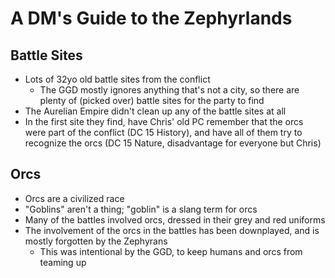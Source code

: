 <style>
  .phb{ background : white;}
  .phb img{ display : none;}
  .phb hr+blockquote{background : white;}
</style>


# A DM's Guide to the Zephyrlands


## Battle Sites

- Lots of 32yo old battle sites from the conflict
  - The GGD mostly ignores anything that's not a city, so there are plenty of (picked over) battle sites for the party to find
- The Aurelian Empire didn't clean up any of the battle sites at all
- In the first site they find, have Chris' old PC remember that the orcs were part of the conflict (DC 15 History), and have all of them try to recognize the orcs (DC 15 Nature, disadvantage for everyone but Chris)

## Orcs

- Orcs are a civilized race
- "Goblins" aren't a thing; "goblin" is a slang term for orcs
- Many of the battles involved orcs, dressed in their grey and red uniforms
- The involvement of the orcs in the battles has been downplayed, and is mostly forgotten by the Zephyrans
  - This was intentional by the GGD, to keep humans and orcs from teaming up
